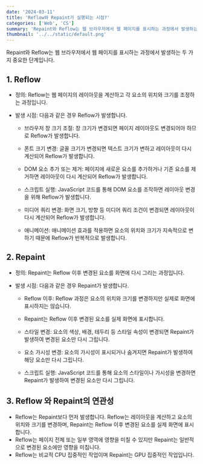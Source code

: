 ```yaml
---
date: '2024-03-11'
title: 'Reflow와 Repaint가 실행되는 시점?'
categories: ['Web', 'CS']
summary: 'Repaint와 Reflow는 웹 브라우저에서 웹 페이지를 표시하는 과정에서 발생하는 두 가지 중요한 단계입니다.'
thumbnail: '../../static/default.png'
---
```


Repaint와 Reflow는 웹 브라우저에서 웹 페이지를 표시하는 과정에서 발생하는 두 가지 중요한 단계입니다.

## 1. Reflow

- 정의: Reflow는 웹 페이지의 레이아웃을 계산하고 각 요소의 위치와 크기를 조정하는 과정입니다.

- 발생 시점: 다음과 같은 경우 Reflow가 발생합니다.

  - 브라우저 창 크기 조절: 창 크기가 변경되면 페이지 레이아웃도 변경되어야 하므로 Reflow가 발생합니다.

  - 폰트 크기 변경: 글꼴 크기가 변경되면 텍스트 크기가 변하고 레이아웃이 다시 계산되어 Reflow가 발생합니다.

  - DOM 요소 추가 또는 제거: 페이지에 새로운 요소를 추가하거나 기존 요소를 제거하면 레이아웃이 다시 계산되어 Reflow가 발생합니다.

  - 스크립트 실행: JavaScript 코드를 통해 DOM 요소를 조작하면 레이아웃 변경을 위해 Reflow가 발생합니다.

  - 미디어 쿼리 변경: 화면 크기, 방향 등 미디어 쿼리 조건이 변경되면 레이아웃이 다시 계산되어 Reflow가 발생합니다.

  - 애니메이션: 애니메이션 효과를 적용하면 요소의 위치와 크기가 지속적으로 변하기 때문에 Reflow가 반복적으로 발생합니다.

## 2. Repaint

- 정의: Repaint는 Reflow 이후 변경된 요소를 화면에 다시 그리는 과정입니다.

- 발생 시점: 다음과 같은 경우 Repaint가 발생합니다.

  - Reflow 이후: Reflow 과정은 요소의 위치와 크기를 변경하지만 실제로 화면에 표시하지는 않습니다.

  - Repaint는 Reflow 이후 변경된 요소를 실제 화면에 표시합니다.

  - 스타일 변경: 요소의 색상, 배경, 테두리 등 스타일 속성이 변경되면 Repaint가 발생하여 변경된 요소만 다시 그립니다.

  - 요소 가시성 변경: 요소의 가시성이 표시되거나 숨겨지면 Repaint가 발생하여 해당 요소만 다시 그립니다.

  - 스크립트 실행: JavaScript 코드를 통해 요소의 스타일이나 가시성을 변경하면 Repaint가 발생하여 변경된 요소만 다시 그립니다.

## 3. Reflow 와 Repaint의 연관성

- Reflow는 Repaint보다 먼저 발생합니다. Reflow는 레이아웃을 계산하고 요소의 위치와 크기를 변경하며, Repaint는 Reflow 이후 변경된 요소를 실제 화면에 표시합니다.
- Reflow는 페이지 전체 또는 일부 영역에 영향을 미칠 수 있지만 Repaint는 일반적으로 변경된 요소에만 영향을 미칩니다.
- Reflow는 비교적 CPU 집중적인 작업이며 Repaint는 GPU 집중적인 작업입니다.
